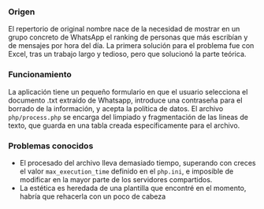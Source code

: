 ### Origen

El repertorio de original nombre nace de la necesidad de mostrar en un grupo concreto de WhatsApp el ranking de personas que más escribían y de mensajes por hora del día.
La primera solución para el problema fue con Excel, tras un trabajo largo y tedioso, pero que solucionó la parte teórica.

### Funcionamiento

La aplicación tiene un pequeño formulario en que el usuario selecciona el documento .txt extraído de Whatsapp, introduce una contraseña para el borrado de la información, y acepta la política de datos.
El archivo `php/process.php` se encarga del limpiado y fragmentación de las lineas de texto, que guarda en una tabla creada específicamente para el archivo.

### Problemas conocidos

* El procesado del archivo lleva demasiado tiempo, superando con creces el valor `max_execution_time` definido en el `php.ini`, e imposible de modificar en la mayor parte de los servidores compartidos.
* La estética es heredada de una plantilla que encontré en el momento, habría que rehacerla con un poco de cabeza
